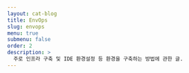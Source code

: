 ```yaml
---
layout: cat-blog
title: EnvOps
slug: envops
menu: true
submenu: false
order: 2
description: >
  주로 인프라 구축 및 IDE 환경설정 등 환경을 구축하는 방법에 관한 글.  
---
```

